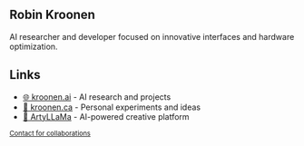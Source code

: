 ## Robin Kroonen

AI researcher and developer focused on innovative interfaces and hardware optimization.

## Links

- [🌐 kroonen.ai](https://www.kroonen.ai) - AI research and projects
- [🧪 kroonen.ca](https://www.kroonen.ca) - Personal experiments and ideas
- [🦙 ArtyLLaMa](https://github.com/yourusername/artyllama) - AI-powered creative platform
  
<sup> [Contact for collaborations](mailto:robin@kroonen.ai) </sup>
